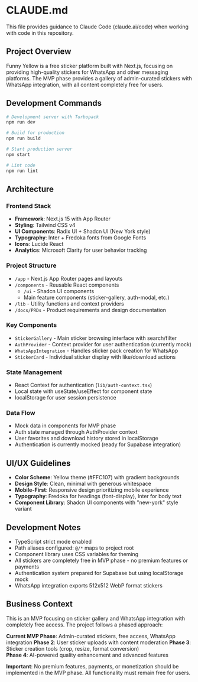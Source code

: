 # CLAUDE.md

This file provides guidance to Claude Code (claude.ai/code) when working with code in this repository.

## Project Overview

Funny Yellow is a free sticker platform built with Next.js, focusing on providing high-quality stickers for WhatsApp and other messaging platforms. The MVP phase provides a gallery of admin-curated stickers with WhatsApp integration, with all content completely free for users.

## Development Commands

```bash
# Development server with Turbopack
npm run dev

# Build for production
npm run build

# Start production server
npm start

# Lint code
npm run lint
```

## Architecture

### Frontend Stack
- **Framework**: Next.js 15 with App Router
- **Styling**: Tailwind CSS v4 
- **UI Components**: Radix UI + Shadcn UI (New York style)
- **Typography**: Inter + Fredoka fonts from Google Fonts
- **Icons**: Lucide React
- **Analytics**: Microsoft Clarity for user behavior tracking

### Project Structure
- `/app` - Next.js App Router pages and layouts
- `/components` - Reusable React components
  - `/ui` - Shadcn UI components
  - Main feature components (sticker-gallery, auth-modal, etc.)
- `/lib` - Utility functions and context providers
- `/docs/PRDs` - Product requirements and design documentation

### Key Components
- `StickerGallery` - Main sticker browsing interface with search/filter
- `AuthProvider` - Context provider for user authentication (currently mock)
- `WhatsAppIntegration` - Handles sticker pack creation for WhatsApp
- `StickerCard` - Individual sticker display with like/download actions

### State Management
- React Context for authentication (`lib/auth-context.tsx`)
- Local state with useState/useEffect for component state
- localStorage for user session persistence

### Data Flow
- Mock data in components for MVP phase
- Auth state managed through AuthProvider context
- User favorites and download history stored in localStorage
- Authentication is currently mocked (ready for Supabase integration)

## UI/UX Guidelines

- **Color Scheme**: Yellow theme (#FFC107) with gradient backgrounds
- **Design Style**: Clean, minimal with generous whitespace
- **Mobile-First**: Responsive design prioritizing mobile experience
- **Typography**: Fredoka for headings (font-display), Inter for body text
- **Component Library**: Shadcn UI components with "new-york" style variant

## Development Notes

- TypeScript strict mode enabled
- Path aliases configured: `@/*` maps to project root
- Component library uses CSS variables for theming
- All stickers are completely free in MVP phase - no premium features or payments
- Authentication system prepared for Supabase but using localStorage mock
- WhatsApp integration exports 512x512 WebP format stickers

## Business Context

This is an MVP focusing on sticker gallery and WhatsApp integration with completely free access. The project follows a phased approach:

**Current MVP Phase**: Admin-curated stickers, free access, WhatsApp integration
**Phase 2**: User sticker uploads with content moderation
**Phase 3**: Sticker creation tools (crop, resize, format conversion)  
**Phase 4**: AI-powered quality enhancement and advanced features

**Important**: No premium features, payments, or monetization should be implemented in the MVP phase. All functionality must remain free for users.